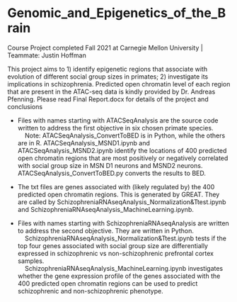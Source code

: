 
# Genomic_and_Epigenetics_of_the_Brain

Course Project completed Fall 2021 at Carnegie Mellon University \| Teammate: Justin Hoffman

This project aims to 1) identify epigenetic regions that associate with evolution of different social group sizes in primates; 2) investigate its implications in schizophrenia. Predicted open chromatin level of each region that are present in the ATAC-seq data is kindly provided by Dr. Andreas Pfenning. Please read Final Report.docx for details of the project and conclusions 

- Files with names starting with ATACSeqAnalysis are the source code written to address the first objective in six chosen primate species.   
&nbsp;&nbsp;&nbsp;&nbsp;Note: ATACSeqAnalysis_ConvertToBED is in Python, while the others are in R. 
ATACSeqAnalysis_MSND1.ipynb and ATACSeqAnalysis_MSND2.ipynb identify the locations of 400 predicted open chromatin regions that are most positively or negatively correlated with social group size in MSN D1 neurons and MSND2 neurons. ATACSeqAnalysis_ConvertToBED.py converts the results to BED.

- The txt files are genes associated with (likely regulated by) the 400 predicted open chromatin regions. This is generated by GREAT. They are called by SchizophreniaRNAseqAnalysis_Normalization&Ttest.ipynb and SchizophreniaRNAseqAnalysis_MachineLearning.ipynb.

- Files with names starting with SchizophreniaRNAseqAnalysis are written to address the second objective. They are written in Python. &nbsp;&nbsp;&nbsp;&nbsp;SchizophreniaRNAseqAnalysis_Normalization&Ttest.ipynb tests if the top four genes associated with social group size are differentially expressed in schizophrenic vs non-schizophrenic prefrontal cortex samples.    
&nbsp;&nbsp;&nbsp;&nbsp;SchizophreniaRNAseqAnalysis_MachineLearning.ipynb investigates whether the gene expression profile of the genes associated with the 400 predicted open chromatin regions can be used to predict schizophrenic and non-schizophrenic phenotype.
